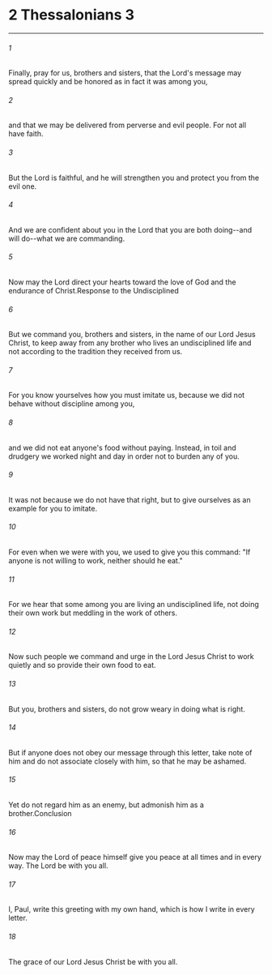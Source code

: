 # 2 Thessalonians 3
***



###### 1 
Finally, pray for us, brothers and sisters, that the Lord's message may spread quickly and be honored as in fact it was among you, 

###### 2 
and that we may be delivered from perverse and evil people. For not all have faith. 

###### 3 
But the Lord is faithful, and he will strengthen you and protect you from the evil one. 

###### 4 
And we are confident about you in the Lord that you are both doing--and will do--what we are commanding. 

###### 5 
Now may the Lord direct your hearts toward the love of God and the endurance of Christ.Response to the Undisciplined 

###### 6 
But we command you, brothers and sisters, in the name of our Lord Jesus Christ, to keep away from any brother who lives an undisciplined life and not according to the tradition they received from us. 

###### 7 
For you know yourselves how you must imitate us, because we did not behave without discipline among you, 

###### 8 
and we did not eat anyone's food without paying. Instead, in toil and drudgery we worked night and day in order not to burden any of you. 

###### 9 
It was not because we do not have that right, but to give ourselves as an example for you to imitate. 

###### 10 
For even when we were with you, we used to give you this command: "If anyone is not willing to work, neither should he eat." 

###### 11 
For we hear that some among you are living an undisciplined life, not doing their own work but meddling in the work of others. 

###### 12 
Now such people we command and urge in the Lord Jesus Christ to work quietly and so provide their own food to eat. 

###### 13 
But you, brothers and sisters, do not grow weary in doing what is right. 

###### 14 
But if anyone does not obey our message through this letter, take note of him and do not associate closely with him, so that he may be ashamed. 

###### 15 
Yet do not regard him as an enemy, but admonish him as a brother.Conclusion 

###### 16 
Now may the Lord of peace himself give you peace at all times and in every way. The Lord be with you all. 

###### 17 
I, Paul, write this greeting with my own hand, which is how I write in every letter. 

###### 18 
The grace of our Lord Jesus Christ be with you all.
